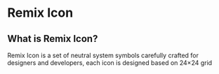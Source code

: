 # Remix Icon

## What is Remix Icon?
Remix Icon is a set of neutral system symbols carefully crafted for designers and developers, each icon is designed based on 24×24 grid
